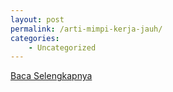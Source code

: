 ```yaml
---
layout: post
permalink: /arti-mimpi-kerja-jauh/
categories:
    - Uncategorized
---
```


[Baca Selengkapnya](/05)